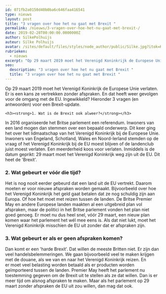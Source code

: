 ```yaml
---
id: 071fb2a0150d40b0ba6c646faa416541
type: nieuws
layout: post
title: "3 vragen over hoe het nu gaat met Brexit "
permalink: /nieuws/3-vragen-over-hoe-het-nu-gaat-met-brexit-/
date: 2019-02-28T00:00:00.0000000Z
author: SilkePolhuijs
auteur: Silke Polhuijs
avatar: /sites/default/files/styles/node_author/public/Silke.jpg?itok=KDYfzSu2
rubrieken:
  - nieuws
excerpt: "Op 29 maart 2019 moet het Verenigd Koninkrijk de Europese Unie verlaten. Er is een kans ze vertrekken zonder afspraken. En dat heeft weer gevolgen voor de omgang met de EU. Ingewikkeld? Hieronder 3 vragen (en antwoorden) voor een Brexit-update.   "
seo:
  description: "3 vragen over hoe het nu gaat met Brexit "
  title: "3 vragen over hoe het nu gaat met Brexit "
---
```

Op 29 maart 2019 moet het Verenigd Koninkrijk de Europese Unie verlaten. Er is een kans ze vertrekken zonder afspraken. En dat heeft weer gevolgen voor de omgang met de EU. Ingewikkeld? Hieronder 3 vragen (en antwoorden) voor een Brexit-update.   

    <h3><strong>1. Wat is de Brexit ook alweer?</strong></h3>
<p>In 2016 organiseerde het Britse parlement een referendum. Inwoners van een land mogen dan stemmen over een bepaald onderwerp. Dit keer ging het over het lidmaatschap van het Verenigd Koninkrijk bij de Europese Unie. Inwoners van Engeland, Schotland, Wales en Noord-Ierland stemden op de vraag of het Verenigd Koninkrijk bij de EU moest blijven of de landenclub juist moest verlaten. Een meerderheid koos voor verlaten. Inmiddels is de datum geprikt: 29 maart moet het Verenigd Koninkrijk weg zijn uit de EU. Dit heet de 'Brexit'. </p>
<h3><strong>2. Wat gebeurt er vóór die tijd?</strong></h3>
<p>Het is nog nooit eerder gebeurd dat een land uit de EU vertrekt. Daarom moeten er voor nieuwe afspraken worden gemaakt. Bijvoorbeeld over hoe het Verenigd Koninkrijk het geld gaat betalen dat ze nog schuldig zijn aan Europa. Of hoe het moet met reizen tussen de landen. De Britse Premier May en andere Europese landen maakten al een uitgebreid plan vol afspraken, maar de politici in het Britse parlement vonden het plan niet goed genoeg. Er moet nu dus heel snel, vóór 29 maart, een nieuw plan komen waar het parlement het wél mee eens is. Als dat niet lukt, moet het Verenigd Koninkrijk misschien de EU uit zonder dat er afspraken zijn. </p>
<h3><strong>3. Wat gebeurt er als er geen afspraken komen?</strong></h3>
<p>Dan komt er een 'harde Brexit'. Dat willen de meeste Britten niet. Er zijn dan veel handelsbelemmeringen. We gaan bijvoorbeeld veel te maken krijgen met de douane, als we van en naar het Verenigd Koninkrijk reizen. En er moet veel belasting worden betaald als er producten worden geïmporteerd tussen de landen. Premier May heeft het parlement nu toestemming gegeven om de Brexit uit te stellen als ze dat willen. Dan is er meer tijd om alsnog afspraken te maken. Maar als het parlement op 29 maart zonder afspraken de EU uit zou willen, dan mag dat ook.</p>  
